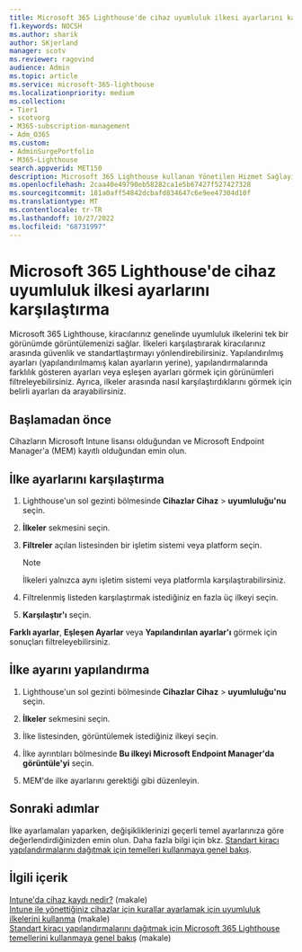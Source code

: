 ```yaml
---
title: Microsoft 365 Lighthouse'de cihaz uyumluluk ilkesi ayarlarını karşılaştırma
f1.keywords: NOCSH
ms.author: sharik
author: SKjerland
manager: scotv
ms.reviewer: ragovind
audience: Admin
ms.topic: article
ms.service: microsoft-365-lighthouse
ms.localizationpriority: medium
ms.collection:
- Tier1
- scotvorg
- M365-subscription-management
- Adm_O365
ms.custom:
- AdminSurgePortfolio
- M365-Lighthouse
search.appverid: MET150
description: Microsoft 365 Lighthouse kullanan Yönetilen Hizmet Sağlayıcıları (MSP) için cihaz uyumluluk ilkesi ayarlarını karşılaştırmayı öğrenin.
ms.openlocfilehash: 2caa40e49790eb58282ca1e5b67427f527427328
ms.sourcegitcommit: 181a0aff54842dcbafd834647c6e9ee47304d10f
ms.translationtype: MT
ms.contentlocale: tr-TR
ms.lasthandoff: 10/27/2022
ms.locfileid: "68731997"
---
```

# <a name="compare-device-compliance-policy-settings-in-microsoft-365-lighthouse"></a>Microsoft 365 Lighthouse'de cihaz uyumluluk ilkesi ayarlarını karşılaştırma

Microsoft 365 Lighthouse, kiracılarınız genelinde uyumluluk ilkelerini tek bir görünümde görüntülemenizi sağlar. İlkeleri karşılaştırarak kiracılarınız arasında güvenlik ve standartlaştırmayı yönlendirebilirsiniz. Yapılandırılmış ayarları (yapılandırılmamış kalan ayarların yerine), yapılandırmalarında farklılık gösteren ayarları veya eşleşen ayarları görmek için görünümleri filtreleyebilirsiniz. Ayrıca, ilkeler arasında nasıl karşılaştırdıklarını görmek için belirli ayarları da arayabilirsiniz.

## <a name="before-you-begin"></a>Başlamadan önce

Cihazların Microsoft Intune lisansı olduğundan ve Microsoft Endpoint Manager'a (MEM) kayıtlı olduğundan emin olun.

## <a name="compare-policy-settings"></a>İlke ayarlarını karşılaştırma

1. Lighthouse'un sol gezinti bölmesinde **Cihazlar Cihaz** > **uyumluluğu'nu** seçin.

2. **İlkeler** sekmesini seçin.

3. **Filtreler** açılan listesinden bir işletim sistemi veya platform seçin.

   > [!NOTE]
   > İlkeleri yalnızca aynı işletim sistemi veya platformla karşılaştırabilirsiniz.

4. Filtrelenmiş listeden karşılaştırmak istediğiniz en fazla üç ilkeyi seçin.

5. **Karşılaştır'ı** seçin.

**Farklı ayarlar**, **Eşleşen Ayarlar** veya **Yapılandırılan ayarlar'ı** görmek için sonuçları filtreleyebilirsiniz.

## <a name="configure-a-policy-setting"></a>İlke ayarını yapılandırma

1. Lighthouse'un sol gezinti bölmesinde **Cihazlar Cihaz** > **uyumluluğu'nu** seçin.

2. **İlkeler** sekmesini seçin.

3. İlke listesinden, görüntülemek istediğiniz ilkeyi seçin.

4. İlke ayrıntıları bölmesinde **Bu ilkeyi Microsoft Endpoint Manager'da görüntüle'yi** seçin.

5. MEM'de ilke ayarlarını gerektiği gibi düzenleyin.

## <a name="next-steps"></a>Sonraki adımlar

İlke ayarlamaları yaparken, değişikliklerinizi geçerli temel ayarlarınıza göre değerlendirdiğinizden emin olun. Daha fazla bilgi için bkz. [Standart kiracı yapılandırmalarını dağıtmak için temelleri kullanmaya genel bakış](m365-lighthouse-deploy-standard-tenant-configurations-overview.md).

## <a name="related-content"></a>İlgili içerik

[Intune'da cihaz kaydı nedir?](/mem/intune/enrollment/device-enrollment) (makale)  
[Intune ile yönettiğiniz cihazlar için kurallar ayarlamak için uyumluluk ilkelerini kullanma](/mem/intune/protect/device-compliance-get-started) (makale)  
[Standart kiracı yapılandırmalarını dağıtmak için Microsoft 365 Lighthouse temellerini kullanmaya genel bakış](m365-lighthouse-deploy-standard-tenant-configurations-overview.md) (makale)

